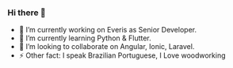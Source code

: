 ### Hi there 👋

<!--
**nicoisz/nicoisz** is a ✨ _special_ ✨ repository because its `README.md` (this file) appears on your GitHub profile.

Here are some ideas to get you started:-->

- 🔭 I’m currently working on Everis as Senior Developer.
- 🌱 I’m currently learning Python & Flutter.
- 👯 I’m looking to collaborate on Angular, Ionic, Laravel.
- ⚡ Other fact: I speak Brazilian Portuguese, I Love woodworking

